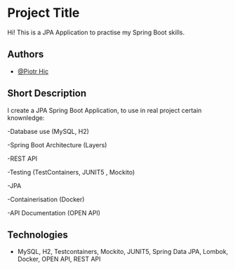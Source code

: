 
# Project Title

Hi! This is a JPA Application to practise my Spring Boot skills.


## Authors

- [@Piotr Hic](https://github.com/PiotrHic)


## Short Description
I create a JPA Spring Boot Application, to use in real project certain knownledge:

-Database use (MySQL, H2)

-Spring Boot Architecture (Layers)

-REST API

-Testing (TestContainers, JUNIT5 , Mockito)

-JPA

-Containerisation (Docker)

-API Documentation (OPEN API)



## Technologies
 - MySQL, H2, Testcontainers, Mockito, JUNIT5, Spring Data JPA, Lombok, Docker,
  OPEN API, REST API

